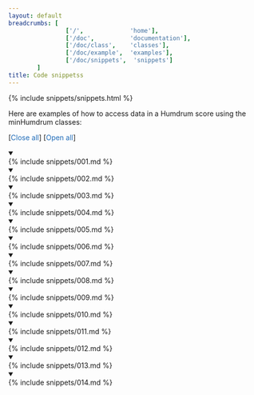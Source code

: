 ```yaml
---
layout: default
breadcrumbs: [
                ['/',             'home'],
                ['/doc',          'documentation'],
                ['/doc/class',    'classes'],
                ['/doc/example',  'examples'],
                ['/doc/snippets',  'snippets']
        ]
title: Code snippetss
---
```


{% include snippets/snippets.html %}

Here are examples of how to access data in a Humdrum score using the
minHumdrum classes:

[<span style="cursor:pointer; color:#1e6bb8;" onclick="closeAllSnippets()">Close all</span>]
[<span style="cursor:pointer; color:#1e6bb8;" onclick="openAllSnippets()">Open all</span>]

<details open class="snippet-001">
<summary></summary>
{% include snippets/001.md %}
</details>

<details open class="snippet-002">
<summary></summary>
{% include snippets/002.md %}
</details>

<details open class="snippet-003">
<summary></summary>
{% include snippets/003.md %}
</details>

<details open class="snippet-004">
<summary></summary>
{% include snippets/004.md %}
</details>

<details open class="snippet-005">
<summary></summary>
{% include snippets/005.md %}
</details>

<details open class="snippet-006">
<summary></summary>
{% include snippets/006.md %}
</details>

<details open class="snippet-007">
<summary></summary>
{% include snippets/007.md %}
</details>

<details open class="snippet-008">
<summary></summary>
{% include snippets/008.md %}
</details>

<details open class="snippet-009">
<summary></summary>
{% include snippets/009.md %}
</details>

<details open class="snippet-010">
<summary></summary>
{% include snippets/010.md %}
</details>

<details open class="snippet-011">
<summary></summary>
{% include snippets/011.md %}
</details>

<details open class="snippet-012">
<summary></summary>
{% include snippets/012.md %}
</details>

<details open class="snippet-013">
<summary></summary>
{% include snippets/013.md %}
</details>

<details open class="snippet-014">
<summary></summary>
{% include snippets/014.md %}
</details>



